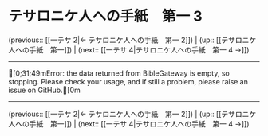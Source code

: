 # テサロニケ人への手紙　第一 3

(previous:: [[一テサ 2|← テサロニケ人への手紙　第一 2]]) | (up:: [[テサロニケ人への手紙　第一]]) | (next:: [[一テサ 4|テサロニケ人への手紙　第一 4 →]])

***
[0;31;49mError: the data returned from BibleGateway is empty, so stopping. Please check your usage, and if still a problem, please raise an issue on GitHub.[0m

***

(previous:: [[一テサ 2|← テサロニケ人への手紙　第一 2]]) | (up:: [[テサロニケ人への手紙　第一]]) | (next:: [[一テサ 4|テサロニケ人への手紙　第一 4 →]])
